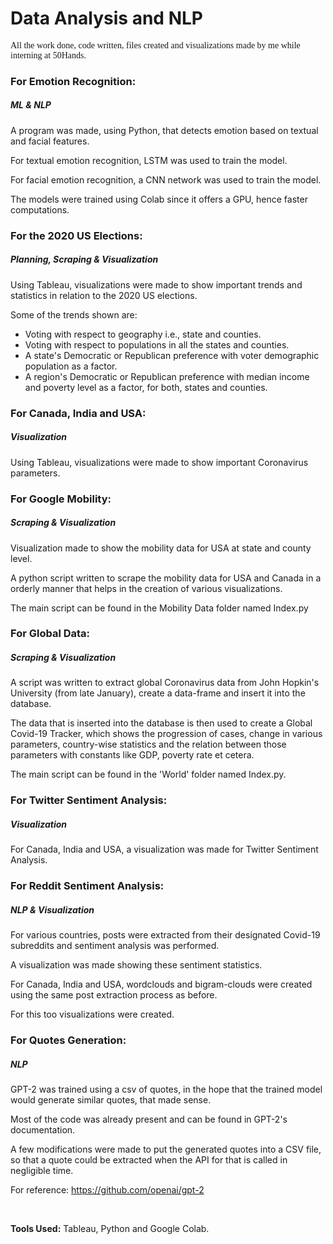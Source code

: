 <h1>Data Analysis and NLP</h1>
<body>
  <p style="font-family: 'Lora', serif;">All the work done, code written, files created and visualizations made by me while interning at 50Hands.</p>

  <h3><b>For Emotion Recognition:</b></h3>
  <h5><b>ML & NLP</b></h5>
  <p>A program was made, using Python, that detects emotion based on textual and facial features.</p>
  <p>For textual emotion recognition, LSTM was used to train the model.</p>
  <p>For facial emotion recognition, a CNN network was used to train the model.</p>
  <p>The models were trained using Colab since it offers a GPU, hence faster computations.</p>
  
  <h3><b>For the 2020 US Elections:</b></h3>
  <h5><b>Planning, Scraping & Visualization</b></h5>
  <p>Using Tableau, visualizations were made to show important trends and statistics in relation to the 2020 US elections.</p>
  <p>Some of the trends shown are:</p>
  <ul>
    <li>Voting with respect to geography i.e., state and counties.</li>
    <li>Voting with respect to populations in all the states and counties.</li>
    <li>A state's Democratic or Republican preference with voter demographic population as a factor.</li>
    <li>A region's Democratic or Republican preference with median income and poverty level as a factor, for both, states and counties.</li>
  </ul>
  
  <h3><b>For Canada, India and USA:</b></h3>
  <h5><b>Visualization</b></h5>
  <p>Using Tableau, visualizations were made to show important Coronavirus parameters.</p>
  
  <h3><b>For Google Mobility:</b></h3>
  <h5><b>Scraping & Visualization</b></h5>
  <p>Visualization made to show the mobility data for USA at state and county level.</p>
  <p>A python script written to scrape the mobility data for USA and Canada in a orderly manner that helps in the creation of various visualizations.</p>
  <p>The main script can be found in the Mobility Data folder named Index.py</p>
  
  <h3>For Global Data:</h3>
  <h5><b>Scraping & Visualization</b></h5>
  <p>A script was written to extract global Coronavirus data from John Hopkin's University (from late January), create a data-frame and insert it into the database.</p>
  <p>The data that is inserted into the database is then used to create a Global Covid-19 Tracker, which shows the progression of cases, change in various parameters, country-wise statistics and the relation between those parameters with constants like GDP, poverty rate et cetera.</p>
  <p>The main script can be found in the 'World' folder named Index.py.</p>
  
  <h3>For Twitter Sentiment Analysis:</h3>
  <h5><b>Visualization</b></h5>
  <p>For Canada, India and USA, a visualization was made for Twitter Sentiment Analysis.</p>
  
  <h3>For Reddit Sentiment Analysis:</h3>
  <h5><b>NLP & Visualization</b></h5>
  <p>For various countries, posts were extracted from their designated Covid-19 subreddits and sentiment analysis was performed.</p>
  <p>A visualization was made showing these sentiment statistics.</p>
  <p>For Canada, India and USA, wordclouds and bigram-clouds were created using the same post extraction process as before.</p>
  <p>For this too visualizations were created.</p>
  
  <h3>For Quotes Generation:</h3>
  <h5><b>NLP</b></h5>
  <p>GPT-2 was trained using a csv of quotes, in the hope that the trained model would generate similar quotes, that made sense.</p>
  <p>Most of the code was already present and can be found in GPT-2's documentation.</p>
  <p>A few modifications were made to put the generated quotes into a CSV file, so that a quote could be extracted when the API for that is called in negligible time.</p>
  <p>For reference: <a href='https://github.com/openai/gpt-2'>https://github.com/openai/gpt-2</a></p>
  
  <br><p><b>Tools Used:</b> Tableau, Python and Google Colab.</p>
</body>
